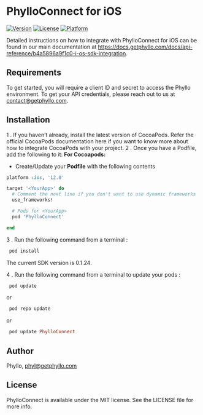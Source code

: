 # PhylloConnect for iOS
[![Version](https://img.shields.io/cocoapods/v/PhylloConnect.svg?style=flat)](http://cocoadocs.org/docsets/PhylloConnect)
[![License](https://img.shields.io/cocoapods/l/PhylloConnect.svg?style=flat)](http://cocoadocs.org/docsets/PhylloConnect)
[![Platform](https://img.shields.io/cocoapods/p/PhylloConnect.svg?style=flat)](http://cocoadocs.org/docsets/PhylloConnect)

Detailed instructions on how to integrate with PhylloConnect for iOS can be found in our main documentation at https://docs.getphyllo.com/docs/api-reference/b4a5896a9f1c0-i-os-sdk-integration.

## Requirements

To get started, you will require a client ID and secret to access the Phyllo environment. To get your API credentials, please reach out to us at contact@getphyllo.com.

## Installation

1 . If you haven’t already, install the latest version of CocoaPods. Refer the official CocoaPods documentation here if you want to know more about how to integrate CocoaPods with your project.
2 . Once you have a Podfile, add the following to it:
**For Cocoapods:**

- Create/Update your **Podfile** with the following contents

```ruby
platform :ios, '12.0'

target '<YourApp>' do
  # Comment the next line if you don't want to use dynamic frameworks
  use_frameworks!

  # Pods for <YourApp>
  pod 'PhylloConnect'

end
```

3 . Run the following command from a terminal :
```ruby
 pod install
```
The current SDK version is 0.1.24.

4 . Run the following command from a terminal to update your pods :
```ruby
 pod update
```
or
 
```ruby
 pod repo update
```
or
 
```ruby
 pod update PhylloConnect
```

## Author

Phyllo, phyl@getphyllo.com

## License

PhylloConnect is available under the MIT license. See the LICENSE file for more info.
